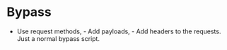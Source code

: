 # Bypass
- Use request methods, - Add payloads, - Add headers to the requests. Just a normal bypass script.
